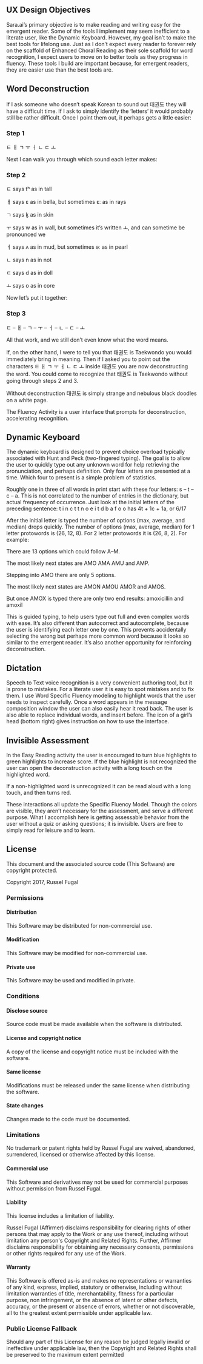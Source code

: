 ## UX Design Objectives

Sara.ai’s primary objective is to make reading and writing easy for the emergent reader. Some of the tools I implement may seem inefficient to a literate user, like the Dynamic Keyboard. However, my goal isn’t to make the best tools for lifelong use. Just as I don’t expect every reader to forever rely on the scaffold of Enhanced Choral Reading as their sole scaffold for word recognition, I expect users to move on to better tools as they progress in fluency. These tools I build are important because, for emergent readers, they are easier use than the best tools are.

## Word Deconstruction

If I ask someone who doesn’t speak Korean to sound out 태권도 they will have a difficult time. If I ask to simply identify the ‘letters’ it would probably still be rather difficult. Once I point them out, it perhaps gets a little easier:

### Step 1

ㅌ ㅐ ㄱ ㅜ ㅓ ㄴ ㄷ ㅗ

Next I can walk you through which sound each letter makes:

### Step 2

ㅌ says tʰ as in tall

ㅐ says ɛ as in bella, but sometimes ɛː as in rays

ㄱ says k͈ as in skin

ㅜ says w as in wall, but sometimes it’s written ㅗ, and can sometime be pronounced we

ㅓ says ʌ as in mud, but sometimes əː as in pearl

ㄴ says n as in not

ㄷ says d as in doll

ㅗ says o as in core

Now let’s put it together:

### Step 3

ㅌ – ㅐ – ㄱ – ㅜ – ㅓ – ㄴ – ㄷ – ㅗ

All that work, and we still don’t even know what the word means.

If, on the other hand, I were to tell you that 태권도 is Taekwondo you would immediately bring in meaning. Then if I asked you to point out the characters ㅌ ㅐ ㄱ ㅜ ㅓ ㄴ ㄷ ㅗ inside 태권도 you are now deconstructing the word. You could come to recognize that 태권도 is Taekwondo without going through steps 2 and 3. 

Without deconstruction 태권도 is simply strange and nebulous black doodles on a white page.

The Fluency Activity is a user interface that prompts for deconstruction, accelerating recognition.

## Dynamic Keyboard

The dynamic keyboard is designed to prevent choice overload typically associated with Hunt and Peck (two-fingered typing). The goal is to allow the user to quickly type out any unknown word for help retrieving the pronunciation, and perhaps definition. Only four letters are presented at a time. Which four to present is a simple problem of statistics.

Roughly one in three of all words in print start with these four letters: s – t – c – a. This is not correlated to the number of entries in the dictionary, but actual frequency of occurrence. Just look at the initial letters of the preceding sentence: t i n c t t n o e i t d b a f o o has 4t + 1c + 1a, or 6/17

After the initial letter is typed the number of options (max, average, and median) drops quickly. The number of options (max, average, median) for 1 letter protowords is (26, 12, 8). For 2 letter protowords it is (26, 8, 2). For example:

There are 13 options which could follow A–M. 

The most likely next states are AMO AMA AMU and AMP. 

Stepping into AMO there are only 5 options. 

The most likely next states are AMON AMOU AMOR and AMOS.

But once AMOX is typed there are only two end results: amoxicillin and amoxil

This is guided typing, to help users type out full and even complex words with ease. It’s also different than autocorrect and autocomplete, because the user is identifying each letter one by one. This prevents accidentally selecting the wrong but perhaps more common word because it looks so similar to the emergent reader. It’s also another opportunity for reinforcing deconstruction.

## Dictation

Speech to Text voice recognition is a very convenient authoring tool, but it is prone to mistakes. For a literate user it is easy to spot mistakes and to fix them. I use Word Specific Fluency modeling to highlight words that the user needs to inspect carefully. Once a word appears in the message composition window the user can also easily hear it read back. The user is also able to replace individual words, and insert before. The icon of a girl’s head (bottom right) gives instruction on how to use the interface.

## Invisible Assessment

In the Easy Reading activity the user is encouraged to turn blue highlights to green highlights to increase score. If the blue highlight is not recognized the user can open the deconstruction activity with a long touch on the highlighted word.

If a non-highlighted word is unrecognized it can be read aloud with a long touch, and then turns red.

These interactions all update the Specific Fluency Model. Though the colors are visible, they aren’t necessary for the assessment, and serve a different purpose. What I accomplish here is getting assessable behavior from the user without a quiz or asking questions; it is invisible. Users are free to simply read for leisure and to learn.

## License

This document and the associated source code (This Software) are copyright protected.

Copyright 2017, Russel Fugal

### Permissions
#### Distribution
 This Software may be distributed for non-commercial use.
#### Modification
 This Software may be modified for non-commercial use.
#### Private use
 This Software may be used and modified in private.
### Conditions
#### Disclose source
 Source code must be made available when the software is distributed.
#### License and copyright notice
 A copy of the license and copyright notice must be included with the software.
#### Same license
 Modifications must be released under the same license when distributing the software.
#### State changes
 Changes made to the code must be documented.
### Limitations
No trademark or patent rights held by Russel Fugal are waived, abandoned, surrendered, licensed or otherwise affected by this license.
#### Commercial use
 This Software and derivatives may not be used for commercial purposes without permission from Russel Fugal.
#### Liability
 This license includes a limitation of liability.

 Russel Fugal (Affirmer) disclaims responsibility for clearing rights of other persons
 that may apply to the Work or any use thereof, including without limitation
 any person's Copyright and Related Rights. Further, Affirmer
 disclaims responsibility for obtaining any necessary consents, permissions
 or other rights required for any use of the Work.
 
#### Warranty

 This Software is offered as-is and makes no representations or warranties
 of any kind, express, implied, statutory or otherwise,
 including without limitation warranties of title, merchantability, fitness
 for a particular purpose, non infringement, or the absence of latent or
 other defects, accuracy, or the present or absence of errors, whether or not
 discoverable, all to the greatest extent permissible under applicable law.
 
### Public License Fallback

Should any part of this License for any reason be judged legally invalid or ineffective under applicable law, then the Copyright and Related Rights shall be preserved to the maximum extent permitted
